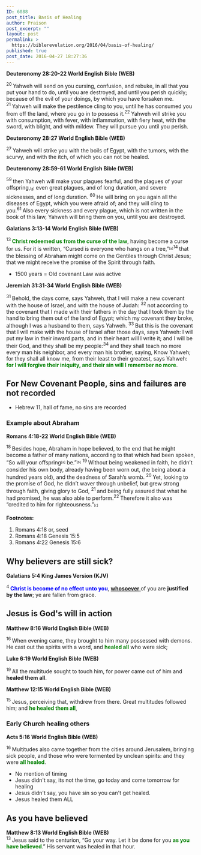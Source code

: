 ```yaml
---
ID: 6088
post_title: Basis of Healing
author: Praison
post_excerpt: ""
layout: post
permalink: >
  https://biblerevelation.org/2016/04/basis-of-healing/
published: true
post_date: 2016-04-27 18:27:36
---
```

<strong><span class="passage-display-bcv">Deuteronomy 28:20-22
</span><span class="passage-display-version">World English Bible (WEB)</span></strong>

<span id="en-WEB-5632" class="text Deut-28-20"><sup class="versenum">20 </sup>Yahweh will send on you cursing, confusion, and rebuke, in all that you put your hand to do, until you are destroyed, and until you perish quickly; because of the evil of your doings, by which you have forsaken me. </span><span id="en-WEB-5633" class="text Deut-28-21"><sup class="versenum">21 </sup>Yahweh will make the pestilence cling to you, until he has consumed you from off the land, where you go in to possess it.</span><span id="en-WEB-5634" class="text Deut-28-22"><sup class="versenum">22 </sup>Yahweh will strike you with consumption, with fever, with inflammation, with fiery heat, with the sword, with blight, and with mildew. They will pursue you until you perish.</span>

<strong><span class="passage-display-bcv">Deuteronomy 28:27
</span><span class="passage-display-version">World English Bible (WEB)</span></strong>

<span id="en-WEB-5639" class="text Deut-28-27"><sup class="versenum">27 </sup>Yahweh will strike you with the boils of Egypt, with the tumors, with the scurvy, and with the itch, of which you can not be healed.</span>

<strong><span class="passage-display-bcv">Deuteronomy 28:59-61
</span><span class="passage-display-version">World English Bible (WEB)</span></strong>

<span id="en-WEB-5671" class="text Deut-28-59"><sup class="versenum">59 </sup>then Yahweh will make your plagues fearful, and the plagues of your offspring,<sup class="footnote" style="box-sizing: border-box; font-size: 0.625em; line-height: 22px; position: relative; vertical-align: top; top: 0px;" data-fn="#fen-WEB-5671a" data-link="[&lt;a href=&quot;#fen-WEB-5671a&quot; title=&quot;See footnote a&quot;&gt;a&lt;/a&gt;]">[<a title="See footnote a" href="https://www.biblegateway.com/passage/?search=Deuteronomy+28%3A20-22%2C+27%2C+59-61%2C+&amp;version=WEB#fen-WEB-5671a">a</a>]</sup> even great plagues, and of long duration, and severe sicknesses, and of long duration. </span><span id="en-WEB-5672" class="text Deut-28-60"><sup class="versenum">60 </sup>He will bring on you again all the diseases of Egypt, which you were afraid of; and they will cling to you.</span><span id="en-WEB-5673" class="text Deut-28-61"><sup class="versenum">61 </sup>Also every sickness and every plague, which is not written in the book of this law, Yahweh will bring them on you, until you are destroyed.</span>

<strong><span class="passage-display-bcv">Galatians 3:13-14
</span><span class="passage-display-version">World English Bible (WEB)</span></strong>

<span id="en-WEB-29117" class="text Gal-3-13"><sup class="versenum">13 </sup><span style="color: #008000;"><strong>Christ redeemed us from the curse of the law</strong></span>, having become a curse for us. For it is written, “Cursed is everyone who hangs on a tree,”<sup class="footnote" style="box-sizing: border-box; font-size: 0.625em; line-height: 22px; position: relative; vertical-align: top; top: 0px;" data-fn="#fen-WEB-29117a" data-link="[&lt;a href=&quot;#fen-WEB-29117a&quot; title=&quot;See footnote a&quot;&gt;a&lt;/a&gt;]">[a]</sup></span><span id="en-WEB-29118" class="text Gal-3-14"><sup class="versenum">14 </sup>that the blessing of Abraham might come on the Gentiles through Christ Jesus; that we might receive the promise of the Spirit through faith.</span>
<ul>
 	<li>1500 years = Old covenant Law was active</li>
</ul>
<strong><span class="passage-display-bcv">Jeremiah 31:31-34
</span><span class="passage-display-version">World English Bible (WEB)</span></strong>

<span id="en-WEB-19723" class="text Jer-31-31"><sup class="versenum">31 </sup>Behold, the days come, says Yahweh, that I will make a new covenant with the house of Israel, and with the house of Judah: </span><span id="en-WEB-19724" class="text Jer-31-32"><sup class="versenum">32 </sup>not according to the covenant that I made with their fathers in the day that I took them by the hand to bring them out of the land of Egypt; which my covenant they broke, although I was a husband to them, says Yahweh. </span><span id="en-WEB-19725" class="text Jer-31-33"><sup class="versenum">33 </sup>But this is the covenant that I will make with the house of Israel after those days, says Yahweh: I will put my law in their inward parts, and in their heart will I write it; and I will be their God, and they shall be my people:</span><span id="en-WEB-19726" class="text Jer-31-34"><sup class="versenum">34 </sup>and they shall teach no more every man his neighbor, and every man his brother, saying, Know Yahweh; for they shall all know me, from their least to their greatest, says Yahweh:<span style="color: #008000;"><strong> for I will forgive their iniquity, and their sin will I remember no more</strong></span>.</span>
<h2><strong>For New Covenant People, sins and failures are not recorded</strong></h2>
<ul>
 	<li>Hebrew 11, hall of fame, no sins are recorded</li>
</ul>
<h3><strong>Example about Abraham</strong></h3>
<strong><span class="passage-display-bcv">Romans 4:18-22
</span><span class="passage-display-version">World English Bible (WEB)</span></strong>

<span id="en-WEB-28041" class="text Rom-4-18"><sup class="versenum">18 </sup>Besides hope, Abraham in hope believed, to the end that he might become a father of many nations, according to that which had been spoken, “So will your offspring<sup class="footnote" style="box-sizing: border-box; font-size: 0.625em; line-height: 22px; position: relative; vertical-align: top; top: 0px;" data-fn="#fen-WEB-28041a" data-link="[&lt;a href=&quot;#fen-WEB-28041a&quot; title=&quot;See footnote a&quot;&gt;a&lt;/a&gt;]">[a]</sup> be.”<sup class="footnote" style="box-sizing: border-box; font-size: 0.625em; line-height: 22px; position: relative; vertical-align: top; top: 0px;" data-fn="#fen-WEB-28041b" data-link="[&lt;a href=&quot;#fen-WEB-28041b&quot; title=&quot;See footnote b&quot;&gt;b&lt;/a&gt;]">[b]</sup> </span><span id="en-WEB-28042" class="text Rom-4-19"><sup class="versenum">19 </sup>Without being weakened in faith, he didn’t consider his own body, already having been worn out, (he being about a hundred years old), and the deadness of Sarah’s womb. </span><span id="en-WEB-28043" class="text Rom-4-20"><sup class="versenum">20 </sup>Yet, looking to the promise of God, he didn’t waver through unbelief, but grew strong through faith, giving glory to God, </span><span id="en-WEB-28044" class="text Rom-4-21"><sup class="versenum">21 </sup>and being fully assured that what he had promised, he was also able to perform.</span><span id="en-WEB-28045" class="text Rom-4-22"><sup class="versenum">22 </sup>Therefore it also was “credited to him for righteousness.”<sup class="footnote" style="box-sizing: border-box; font-size: 0.625em; line-height: 22px; position: relative; vertical-align: top; top: 0px;" data-fn="#fen-WEB-28045c" data-link="[&lt;a href=&quot;#fen-WEB-28045c&quot; title=&quot;See footnote c&quot;&gt;c&lt;/a&gt;]">[c]</sup></span>
<div class="footnotes">

<strong>Footnotes:</strong>
<ol>
 	<li id="fen-WEB-28041a">Romans 4:18 <span class="footnote-text">or, seed</span></li>
 	<li id="fen-WEB-28041b">Romans 4:18 <span class="footnote-text">Genesis 15:5</span></li>
 	<li id="fen-WEB-28045c">Romans 4:22 <span class="footnote-text">Genesis 15:6</span></li>
</ol>
<h2><strong>Why believers are still sick?</strong></h2>
<strong><span class="passage-display-bcv">Galatians 5:4
</span><span class="passage-display-version">King James Version (KJV)</span></strong>

<span id="en-KJV-29167" class="text Gal-5-4"><sup class="versenum">4 </sup><span style="color: #0000ff;"><strong>Christ is become of no effect unto you</strong></span>, <span style="text-decoration: underline;"><strong>whosoever</strong> </span>of you are <strong>justified by the law</strong>; ye are fallen from grace.</span>
<h2><strong>Jesus is God's will in action</strong></h2>
<strong><span class="passage-display-bcv">Matthew 8:16
</span><span class="passage-display-version">World English Bible (WEB)</span></strong>

<span id="en-WEB-23362" class="text Matt-8-16"><sup class="versenum">16 </sup>When evening came, they brought to him many possessed with demons. He cast out the spirits with a word, and <span style="color: #008000;"><strong>healed all</strong></span> who were sick;</span>

<strong><span class="passage-display-bcv">Luke 6:19
</span><span class="passage-display-version">World English Bible (WEB)
</span></strong>

<span id="en-WEB-25166" class="text Luke-6-19"><sup class="versenum">19 </sup>All the multitude sought to touch him, for power came out of him and <strong>healed them all</strong>.</span>

<strong><span class="passage-display-bcv">Matthew 12:15
</span><span class="passage-display-version">World English Bible (WEB)</span></strong>

<span id="en-WEB-23505" class="text Matt-12-15"><sup class="versenum">15 </sup>Jesus, perceiving that, withdrew from there. Great multitudes followed him; and <span style="color: #008000;"><strong>he healed them all</strong></span>,</span>
<h3><strong>Early Church healing others</strong></h3>
</div>
<div class="footnotes"><strong><span class="passage-display-bcv">Acts 5:16
</span><span class="passage-display-version">World English Bible (WEB)

</span></strong></div>
<div class="footnotes">

<span id="en-WEB-27076" class="text Acts-5-16"><sup class="versenum">16 </sup>Multitudes also came together from the cities around Jerusalem, bringing sick people, and those who were tormented by unclean spirits: and they were <span style="color: #008000;"><strong>all healed</strong></span>.</span>
<ul>
 	<li>No mention of timing</li>
 	<li>Jesus didn't say, its not the time, go today and come tomorrow for healing</li>
 	<li>Jesus didn't say, you have sin so you can't get healed.</li>
 	<li>Jesus healed them ALL</li>
</ul>
<h2><strong>As you have believed</strong></h2>
</div>
<div class="footnotes"><strong><strong><span class="passage-display-bcv">Matthew 8:13
</span><span class="passage-display-version">World English Bible (WEB)</span></strong></strong></div>
<div class="footnotes"><strong><strong><span class="passage-display-version">
</span></strong></strong><span id="en-WEB-23359" class="text Matt-8-13"><sup class="versenum">13 </sup>Jesus said to the centurion, <span class="woj">“Go your way. Let it be done for you <span style="color: #008000;"><strong>as you have believed</strong></span>.”</span> His servant was healed in that hour.</span>&nbsp;

</div>